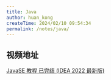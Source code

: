 ```yaml
---
title: Java
author: huan_kong
createTime: 2024/02/10 09:54:34
permalink: /notes/java/
---
```


## 视频地址

[JavaSE 教程 已完结 (IDEA 2022 最新版)](https://www.bilibili.com/video/BV1YP4y1o75f)
